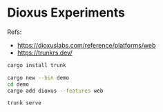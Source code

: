 # Dioxus Experiments

Refs:
- https://dioxuslabs.com/reference/platforms/web
- https://trunkrs.dev/

```bash
cargo install trunk

cargo new --bin demo
cd demo
cargo add dioxus --features web

trunk serve
```

